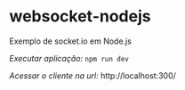 # websocket-nodejs

Exemplo de socket.io em Node.js

_Executar aplicação:_
`npm run dev`

_Acessar o cliente na url:_
http://localhost:300/
